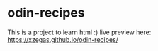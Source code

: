 # odin-recipes
This is a project to learn html :)
live preview here: https://xzegas.github.io/odin-recipes/